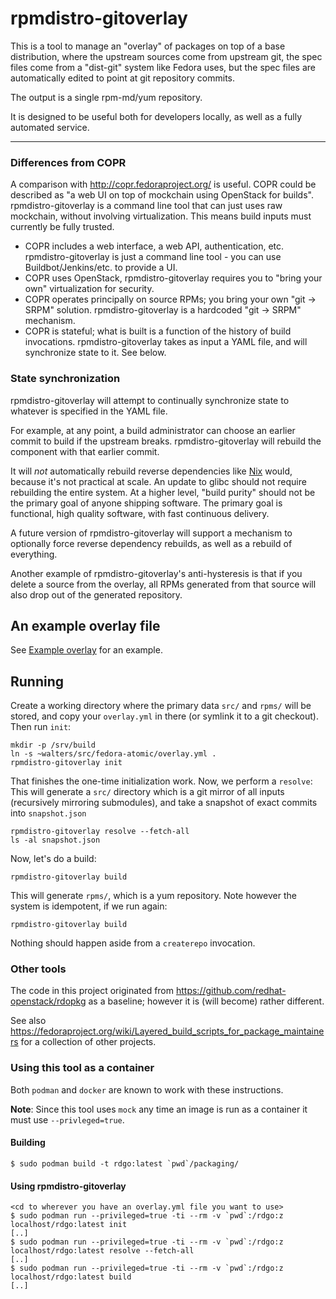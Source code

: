 # rpmdistro-gitoverlay

This is a tool to manage an "overlay" of packages on top of a base
distribution, where the upstream sources come from upstream git, the
spec files come from a "dist-git" system like Fedora uses, but the
spec files are automatically edited to point at git repository
commits.

The output is a single rpm-md/yum repository.

It is designed to be useful both for developers locally, as well as a
fully automated service.

<hr>

### Differences from COPR

A comparison with http://copr.fedoraproject.org/ is useful.  COPR
could be described as "a web UI on top of mockchain using OpenStack
for builds".  rpmdistro-gitoverlay is a command line tool that can
just uses raw mockchain, without involving virtualization.  This
means build inputs must currently be fully trusted.

 - COPR includes a web interface, a web API, authentication, etc.
   rpmdistro-gitoverlay is just a command line tool - you can
   use Buildbot/Jenkins/etc. to provide a UI.
 - COPR uses OpenStack, rpmdistro-gitoverlay requires you to
   "bring your own" virtualization for security.
 - COPR operates principally on source RPMs; you bring your
   own "git -> SRPM" solution.  rpmdistro-gitoverlay is
   a hardcoded "git -> SRPM" mechanism.
 - COPR is stateful; what is built is a function of the history of
   build invocations.  rpmdistro-gitoverlay takes as input a YAML
   file, and will synchronize state to it.  See below.

### State synchronization

rpmdistro-gitoverlay will attempt to continually synchronize state to
whatever is specified in the YAML file.

For example, at any point, a build administrator can choose an earlier
commit to build if the upstream breaks.  rpmdistro-gitoverlay will
rebuild the component with that earlier commit.

It will *not* automatically rebuild reverse dependencies like
[Nix](https://nixos.org/nix/) would, because it's not practical at
scale.  An update to glibc should not require rebuilding the entire
system.  At a higher level, "build purity" should not be the primary
goal of anyone shipping software.  The primary goal is functional,
high quality software, with fast continuous delivery.

A future version of rpmdistro-gitoverlay will support a mechanism to
optionally force reverse dependency rebuilds, as well as a rebuild of
everything.

Another example of rpmdistro-gitoverlay's anti-hysteresis is that if
you delete a source from the overlay, all RPMs generated from that
source will also drop out of the generated repository.

## An example overlay file

See [Example overlay](doc/example-overlay.yml) for an example.

## Running

Create a working directory where the primary data `src/` and `rpms/`
will be stored, and copy your `overlay.yml` in there (or symlink it to
a git checkout).  Then run `init`:

```
mkdir -p /srv/build
ln -s ~walters/src/fedora-atomic/overlay.yml .
rpmdistro-gitoverlay init
```

That finishes the one-time initialization work.  Now, we perform a
`resolve`: This will generate a `src/` directory which is a git mirror
of all inputs (recursively mirroring submodules), and take a snapshot
of exact commits into `snapshot.json`

```
rpmdistro-gitoverlay resolve --fetch-all
ls -al snapshot.json
```

Now, let's do a build:

```
rpmdistro-gitoverlay build
```

This will generate `rpms/`, which is a yum repository.  Note however
the system is idempotent, if we run again:

```
rpmdistro-gitoverlay build
```

Nothing should happen aside from a `createrepo` invocation.
    
### Other tools

The code in this project originated from
https://github.com/redhat-openstack/rdopkg as a baseline; however it
is (will become) rather different.

See also https://fedoraproject.org/wiki/Layered_build_scripts_for_package_maintainers
for a collection of other projects.


### Using this tool as a container

Both `podman` and `docker` are known to work with these instructions.

**Note**: Since this tool uses `mock` any time an image is run as a container it must
use `--privleged=true`.

#### Building

```
$ sudo podman build -t rdgo:latest `pwd`/packaging/
```

#### Using rpmdistro-gitoverlay
```
<cd to wherever you have an overlay.yml file you want to use>
$ sudo podman run --privileged=true -ti --rm -v `pwd`:/rdgo:z localhost/rdgo:latest init
[..]
$ sudo podman run --privileged=true -ti --rm -v `pwd`:/rdgo:z localhost/rdgo:latest resolve --fetch-all
[..]
$ sudo podman run --privileged=true -ti --rm -v `pwd`:/rdgo:z localhost/rdgo:latest build
[..]
```
